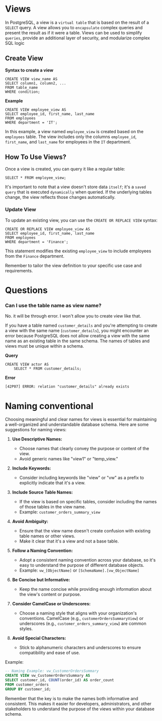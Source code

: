 # Views
In PostgreSQL, a view is a `virtual table` that is based on the result of a `SELECT` query. A view allows you to `encapsulate` complex queries and present the result as if it were a table. Views can be used to simplify `queries`, provide an additional layer of security, and modularize complex SQL logic

## Create View
**Syntax to create a view**

```
CREATE VIEW view_name AS
SELECT column1, column2, ...
FROM table_name
WHERE condition;
```
**Example**
```
CREATE VIEW employee_view AS
SELECT employee_id, first_name, last_name
FROM employees
WHERE department = 'IT';

```
In this example, a view named `employee_view` is created based on the `employees` table. The view includes only the columns `employee_id`, `first_name`, and `last_name` for employees in the `IT` department.

## How To Use Views?
Once a view is created, you can query it like a regular table:
```
SELECT * FROM employee_view;
```

It's important to note that a view doesn't store data `itself`; it's a `saved query` that is executed `dynamically` when queried. If the underlying tables change, the view reflects those changes automatically.

### Update View
To update an existing view, you can use the `CREATE OR REPLACE VIEW` syntax:
```
CREATE OR REPLACE VIEW employee_view AS
SELECT employee_id, first_name, last_name
FROM employees
WHERE department = 'Finance';
```
This statement modifies the existing `employee_view` to include employees from the `Finance` department.

Remember to tailor the view definition to your specific use case and requirements.

# Questions
### Can I use the table name as view name?
No. it will be through error. I won't allow you to create view like that.

If you have a table named `customer_details` and you're attempting to create a view with the same name (`customer_details`), you might encounter an error because PostgreSQL does not allow creating a view with the same name as an existing table in the same schema. The names of tables and views must be unique within a schema.

**Query**
```
CREATE VIEW actor AS
    SELECT * FROM customer_details;
```
**Error**
```
[42P07] ERROR: relation "customer_details" already exists
```

# Naming conventional
Choosing meaningful and clear names for views is essential for maintaining a well-organized and understandable database schema. Here are some suggestions for naming views:

1. **Use Descriptive Names:**
   - Choose names that clearly convey the purpose or content of the view.
   - Avoid generic names like "view1" or "temp_view."

2. **Include Keywords:**
   - Consider including keywords like "view" or "vw" as a prefix to explicitly indicate that it's a view.

3. **Include Source Table Names:**
   - If the view is based on specific tables, consider including the names of those tables in the view name.
   - Example: `customer_orders_summary_view`

4. **Avoid Ambiguity:**
   - Ensure that the view name doesn't create confusion with existing table names or other views.
   - Make it clear that it's a view and not a base table.

5. **Follow a Naming Convention:**
   - Adopt a consistent naming convention across your database, so it's easy to understand the purpose of different database objects.
   - Example: `vw_[ObjectName]` or `[SchemaName].[vw_ObjectName]`

6. **Be Concise but Informative:**
   - Keep the name concise while providing enough information about the view's content or purpose.

7. **Consider CamelCase or Underscores:**
   - Choose a naming style that aligns with your organization's conventions. CamelCase (e.g., `customerOrdersSummaryView`) or underscores (e.g., `customer_orders_summary_view`) are common styles.

8. **Avoid Special Characters:**
   - Stick to alphanumeric characters and underscores to ensure compatibility and ease of use.

Example:
```sql
-- Naming Example: vw_CustomerOrdersSummary
CREATE VIEW vw_CustomerOrdersSummary AS
SELECT customer_id, COUNT(order_id) AS order_count
FROM customer_orders
GROUP BY customer_id;
```

Remember that the key is to make the names both informative and consistent. This makes it easier for developers, administrators, and other stakeholders to understand the purpose of the views within your database schema.
